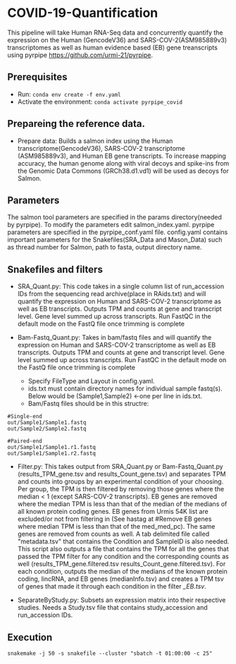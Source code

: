 # COVID-19-Quantification
This pipeline will take Human RNA-Seq data and concurrently quantify the expression on the Human (GencodeV36) and SARS-COV-2(ASM985889v3) transcriptomes as well as human evidence based (EB) gene treanscripts using pyrpipe https://github.com/urmi-21/pyrpipe.

## Prerequisites
* Run: `conda env create -f env.yaml`
* Activate the environment: `conda activate pyrpipe_covid`


## Prepareing the reference data. 
* Prepare data: Builds a salmon index using the Human transcriptome(GencodeV36), SARS-COV-2 transcriptome (ASM985889v3), and Human EB gene transcripts. To increase mapping accuracy, the human genome along with viral decoys and spike-ins from the Genomic Data Commons (GRCh38.d1.vd1) will be used as decoys for Salmon.


## Parameters
The salmon tool parameters are specified in the params directory(needed by pyrpipe). To modify the parameters edit salmon_index.yaml. pyrpipe parameters are specified in the pyrpipe_conf.yaml file. config.yaml contains important parameters for the Snakefiles(SRA_Data and Mason_Data) such as thread number for Salmon, path to fasta, output directory name. 


## Snakefiles and filters
* SRA_Quant.py: This code takes in a single column list of run_accession IDs from the sequencing read archive(place in RAids.txt) and will quantify the expression on Human and SARS-COV-2 transcriptome as well as EB transcripts. Outputs TPM and counts at gene and transcript level. Gene level summed up across transcripts. Run FastQC in the default mode on the FastQ file once trimming is complete

* Bam-Fastq_Quant.py: Takes in bam/fastq files and will quantify the expression on Human and SARS-COV-2 transcriptome as well as EB transcripts. Outputs TPM and counts at gene and transcript level. Gene level summed up across transcripts. Run FastQC in the default mode on the FastQ file once trimming is complete

  * Specify FileType and Layout in config.yaml.
  * ids.txt must contain directory names for individual sample fastq(s). Below would be (Sample1,Sample2) <-one per line in ids.txt. 
  * Bam/Fastq files should be in this structre:
```
#Single-end
out/Sample1/Sample1.fastq
out/Sample2/Sample2.fastq

#Paired-end
out/Sample1/Sample1.r1.fastq
out/Sample1/Sample1.r2.fastq
```


* Filter.py: This takes output from SRA_Quant.py or Bam-Fastq_Quant.py (results_TPM_gene.tsv and results_Count_gene.tsv) and separates TPM and counts into groups by an experimental condition of your choosing. Per group, the TPM is then filtered by removing those genes where the median < 1 (except SARS-COV-2 transcripts). EB genes are removed where the median TPM is less than that of the median of the medians of all known protein coding genes. EB genes from Urmis 54K list are excluded/or not from filtering in (See hastag at #Remove EB genes where median TPM is less than that of the med_med_pc). The same genes are removed from counts as well. A tab delimited file called "metadata.tsv" that contains the Condition and SampleID is also needed. This script also outputs a file that contains the TPM for all the genes that passed the TPM filter for any condition and the corresponding counts as well (results_TPM_gene.filtered.tsv results_Count_gene.filtered.tsv). For each condition, outputs the median of the medians of the known protein coding, lincRNA, and EB genes (medianInfo.tsv) and creates a TPM tsv of genes that made it through each condition in the filter *_EB.tsv*. 
 

* SeparateByStudy.py: Subsets an expression matrix into their respective studies. Needs a Study.tsv file that contains study_accession and run_accession IDs.
 

## Execution
```
snakemake -j 50 -s snakefile --cluster "sbatch -t 01:00:00 -c 25"
```






